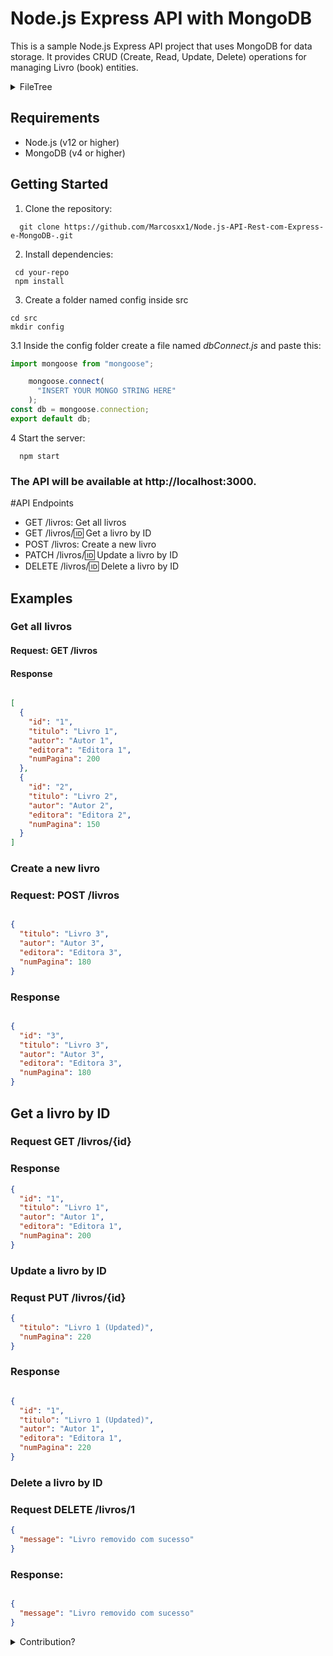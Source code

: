 # Node.js Express API with MongoDB

This is a sample Node.js Express API project that uses MongoDB for data storage. It provides CRUD (Create, Read, Update, Delete) operations for managing Livro (book) entities.

<details>
<summary>FileTree</summary>

```coffeescript
Node.js-API-Rest-com-Express-e-MongoDB-/
┣ .vscode/
┃ ┗ settings.json
┣ src/
┃ ┣ config/
┃ ┃ ┗ dbConnect.js
┃ ┣ helpers/
┃ ┃ ┗ errorHandler.js
┃ ┣ models/
┃ ┃ ┣ controller/
┃ ┃ ┃ ┗ livrosController.js
┃ ┃ ┣ repository/
┃ ┃ ┃ ┗ LivroRepository.js
┃ ┃ ┣ routes/
┃ ┃ ┃ ┣ index.js
┃ ┃ ┃ ┗ livrosRoutes.js
┃ ┃ ┣ schemas/
┃ ┃ ┃ ┗ Livro.js
┃ ┃ ┗ services/
┃ ┃   ┗ LivroServices.js
┃ ┗ app.js
┣ .gitignore
┣ package-lock.json
┣ package.json
┣ README.md
┗ server.js
```
</details>

## Requirements

- Node.js (v12 or higher)
- MongoDB (v4 or higher)

## Getting Started

1. Clone the repository:
```shell
  git clone https://github.com/Marcosxx1/Node.js-API-Rest-com-Express-e-MongoDB-.git
```
2. Install dependencies:
 ```shell
  cd your-repo
  npm install
```

3. Create a folder named config inside src
  ```shell
  cd src
  mkdir config
   ```

3.1 Inside the config folder create a file named *dbConnect.js* and paste this:
  ```javascript  
  import mongoose from "mongoose";

      mongoose.connect(
        "INSERT YOUR MONGO STRING HERE"
      );
const db = mongoose.connection;
export default db;
  ```

4 Start the server:
  ```shell
    npm start
```

### The API will be available at http://localhost:3000.

#API Endpoints
- GET /livros: Get all livros
- GET /livros/:id: Get a livro by ID
- POST /livros: Create a new livro
- PATCH /livros/:id: Update a livro by ID
- DELETE /livros/:id: Delete a livro by ID

## Examples
### Get all livros
#### Request: GET /livros

#### Response
```json 

[
  {
    "id": "1",
    "titulo": "Livro 1",
    "autor": "Autor 1",
    "editora": "Editora 1",
    "numPagina": 200
  },
  {
    "id": "2",
    "titulo": "Livro 2",
    "autor": "Autor 2",
    "editora": "Editora 2",
    "numPagina": 150
  }
]

```

### Create a new livro
### Request: POST /livros

```json

{
  "titulo": "Livro 3",
  "autor": "Autor 3",
  "editora": "Editora 3",
  "numPagina": 180
}

```
### Response
```json

{
  "id": "3",
  "titulo": "Livro 3",
  "autor": "Autor 3",
  "editora": "Editora 3",
  "numPagina": 180
}

```

## Get a livro by ID
### Request GET /livros/{id}

### Response

```json
{
  "id": "1",
  "titulo": "Livro 1",
  "autor": "Autor 1",
  "editora": "Editora 1",
  "numPagina": 200
}
```

### Update a livro by ID
### Requst PUT /livros/{id}

```json
{
  "titulo": "Livro 1 (Updated)",
  "numPagina": 220
}
```

### Response 
```json 

{
  "id": "1",
  "titulo": "Livro 1 (Updated)",
  "autor": "Autor 1",
  "editora": "Editora 1",
  "numPagina": 220
}

```
### Delete a livro by ID
### Request DELETE /livros/1
```json
{
  "message": "Livro removido com sucesso"
}

```
### Response:

```json

{
  "message": "Livro removido com sucesso"
}
```

<details><summary>Contribution?</summary>
You're wellcome!
</details>
